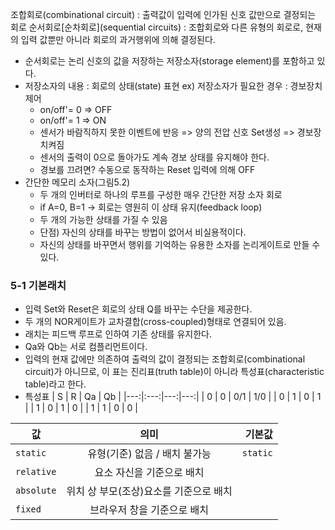 조합회로(combinational circuit) : 출력값이 입력에 인가된 신호 값만으로 결정되는 회로
순서회로[순차회로](sequential circuits) : 조합회로와 다른 유형의 회로로, 현재의 입력 값뿐만 아니라 회로의 과거행위에 의해 결정된다. 
  - 순서회로는 논리 신호의 값을 저장하는 저장소자(storage element)를 포함하고 있다.
  - 저장소자의 내용 : 회로의 상태(state) 표현
    ex) 저장소자가 필요한 경우 : 경보장치 제어
      - on/off'= 0 => OFF
      - on/off'= 1 => ON
      - 센서가 바람직하지 못한 이벤트에 반응 => 양의 전압 신호 Set생성 => 경보장치켜짐
      - 센서의 출력이 0으로 돌아가도 계속 경보 상태를 유지해야 한다. 
      - 경보를 끄려면? 수동으로 동작하는 Reset 입력에 의해 OFF
  - 간단한 메모리 소자(그림5.2)
    - 두 개의 인버터로 하나의 루프를 구성한 매우 간단한 저장 소자 회로
    - if A=0, B=1 -> 회로는 영원히 이 상태 유지(feedback loop)
    - 두 개의 가능한 상태를 가질 수 있음
    - 단점) 자신의 상태를 바꾸는 방법이 없어서 비실용적이다. 
    - 자신의 상태를 바꾸면서 행위를 기억하는 유용한 소자를 논리게이트로 만들 수 있다. 
### 5-1 기본래치
- 입력 Set와 Reset은 회로의 상태 Q를 바꾸는 수단을 제공한다.
- 두 개의 NOR게이트가 교차결합(cross-coupled)형태로 연결되어 있음.
- 래치는 피드백 루프로 인하여 기존 상태를 유지한다.
- Qa와 Qb는 서로 컴플리먼트이다.
- 입력의 현재 값에만 의존하여 출력의 값이 결정되는 조합회로(combinational circuit)가 아니므로, 이 표는 진리표(truth table)이 아니라 특성표(characteristic table)라고 한다.
- 특성표
| S | R | Qa | Qb |
|---:|:---:|---:|---:|
| 0 | 0 | 0/1 | 1/0 |
| 0 | 1 | 0 | 1 |
| 1 | 0 | 1 | 0 |
| 1 | 1 | 0 | 0 |

| 값 | 의미 | 기본값 |
|---|:---:|---:|
| `static` | 유형(기준) 없음 / 배치 불가능 | `static` |
| `relative` | 요소 자신을 기준으로 배치 |  |
| `absolute` | 위치 상 부모(조상)요소를 기준으로 배치 |  |
| `fixed` | 브라우저 창을 기준으로 배치 |  |




    
